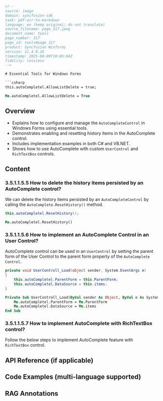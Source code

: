 ```html
<!--
source: image
domain: syncfusion-sdk
task: pdf-ocr-to-markdown
language: en (keep original; do not translate)
source_filename: page_317.jpeg
document_name: tools
page_number: 317
page_id: tools#page_317
product: Syncfusion Winforms
version: 11.4.0.26
timestamp: 2025-08-09T10:05:04Z
fidelity: lossless
-->

# Essential Tools for Windows Forms

```csharp
this.autoCompletel.AllowListDelete = true;
```

```vb
Me.autoCompletel.AllowListDelete = True
```

## Overview
- Explains how to configure and manage the `AutoCompleteControl` in Windows Forms using essential tools.
- Demonstrates enabling and resetting history items in the AutoComplete control.
- Includes implementation examples in both C# and VB.NET.
- Shows how to use AutoComplete with custom `UserControl` and `RichTextBox` controls.

## Content

### 3.5.1.1.5.5 How to delete the history items persisted by an AutoComplete control?

We can delete the history items persisted by an `AutoCompleteControl` by calling the `AutoComplete.ResetHistory()` method.

```csharp
this.autoCompletel.ResetHistory();
```

```vb
Me.autoCompletel.ResetHistory()
```

### 3.5.1.1.5.6 How to implement an AutoComplete Control in an User Control?

AutoComplete control can be used in an `UserControl` by setting the parent form of the User Control to the parent form property of the `AutoComplete Control`.

```csharp
private void UserControll_Load(object sender, System.EventArgs e)
{
    this.autoCompletel.ParentForm = this.ParentForm;
    this.autoCompletel.DataSource = this.items;
}
```

```vb
Private Sub UserControll_Load(ByVal sender As Object, ByVal e As System.EventArgs)
    Me.autoCompletel.ParentForm = Me.ParentForm
    Me.autoCompletel.DataSource = Me.items
End Sub
```

### 3.5.1.1.5.7 How to implement AutoComplete with RichTextBox control?

Follow the below steps to implement AutoComplete feature with `RichTextBox` control.

## API Reference (if applicable)

## Code Examples (multi-language supported)

## RAG Annotations
<!-- tags: [Syncfusion, WinForms, AutoCompleteControl, WindowsForms, UserControls, RichTextBox] keywords: [allowlistdelete, resethistory, auto-complete, user control, rich text box, history items, AutocompleteDataSource, ParentForm] -->
```